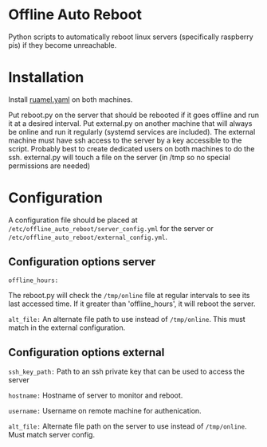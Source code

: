 # Offline Auto Reboot

Python scripts to automatically reboot linux servers (specifically raspberry
pis) if they become unreachable.

# Installation


Install [ruamel.yaml](https://pypi.org/project/ruamel.yaml) on both machines.

Put reboot.py on the server that should be rebooted if it goes offline and run
it at a desired interval. Put external.py on another machine that will always
be online and run it regularly (systemd services are included). The external
machine must have ssh access to the server by a key accessible to the script.
Probably best to create dedicated users on both machines to do the ssh.
external.py will touch a file on the server (in /tmp so no special permissions
are needed)


# Configuration

A configuration file should be placed at
`/etc/offline_auto_reboot/server_config.yml` for the server or
`/etc/offline_auto_reboot/external_config.yml`.

## Configuration options server

`offline_hours: `

  The reboot.py will check the `/tmp/online` file at regular intervals to see
its last accessed time. If it greater than 'offline_hours', it will reboot the
server.

  `alt_file:` An alternate file path to use instead of `/tmp/online`. This
must match in the external configuration.

## Configuration options external

  `ssh_key_path:`
  Path to an ssh private key that can be used to access the server

  `hostname:`
  Hostname of server to monitor and reboot.

  `username:`
  Username on remote machine for authenication.

  `alt_file:` Alternate file path on the server to use instead of
`/tmp/online`. Must match server config.
